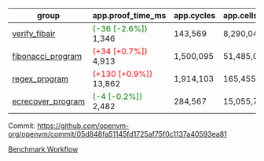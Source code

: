 | group | app.proof_time_ms | app.cycles | app.cells_used | leaf.proof_time_ms | leaf.cycles | leaf.cells_used |
| -- | -- | -- | -- | -- | -- | -- |
| [verify_fibair](https://github.com/openvm-org/openvm/blob/benchmark-results/benchmarks-pr/1374/verify_fibair-05d848fa51145fd1725af75f0c1137a40593ea81.md) |<span style='color: green'>(-36 [-2.6%])</span> 1,346 |  143,569 |  8,290,048 |- | - | - |
| [fibonacci_program](https://github.com/openvm-org/openvm/blob/benchmark-results/benchmarks-pr/1374/fibonacci-05d848fa51145fd1725af75f0c1137a40593ea81.md) |<span style='color: red'>(+34 [+0.7%])</span> 4,913 |  1,500,095 |  51,485,080 |- | - | - |
| [regex_program](https://github.com/openvm-org/openvm/blob/benchmark-results/benchmarks-pr/1374/regex-05d848fa51145fd1725af75f0c1137a40593ea81.md) |<span style='color: red'>(+130 [+0.9%])</span> 13,862 |  1,914,103 |  165,455,373 |- | - | - |
| [ecrecover_program](https://github.com/openvm-org/openvm/blob/benchmark-results/benchmarks-pr/1374/ecrecover-05d848fa51145fd1725af75f0c1137a40593ea81.md) |<span style='color: green'>(-4 [-0.2%])</span> 2,482 |  284,567 |  15,055,723 |- | - | - |


Commit: https://github.com/openvm-org/openvm/commit/05d848fa51145fd1725af75f0c1137a40593ea81

[Benchmark Workflow](https://github.com/openvm-org/openvm/actions/runs/13396925825)
